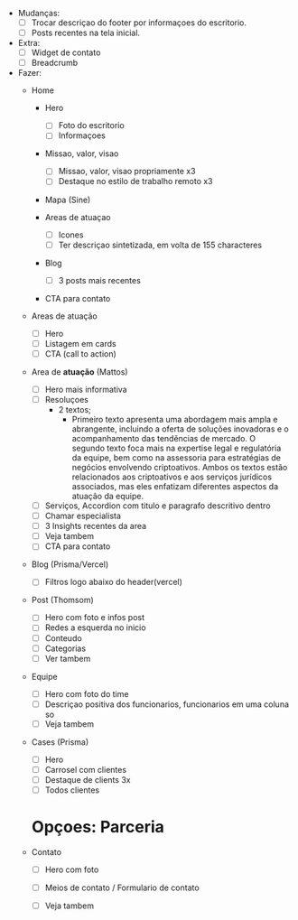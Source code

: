 - Mudanças:
  - [ ] Trocar descriçao do footer por informaçoes do escritorio.
  - [ ] Posts recentes na tela inicial.

- Extra:
  - [ ] Widget de contato
  - [ ] Breadcrumb

- Fazer:
    - Home
      - Hero
        - [ ] Foto do escritorio
        - [ ] Informaçoes

      - Missao, valor, visao
        - [ ] Missao, valor, visao propriamente x3
        - [ ] Destaque no estilo de trabalho remoto x3

      - Mapa (Sine)

      - Areas de atuaçao
        - [ ] Icones
        - [ ] Ter descriçao sintetizada, em volta de 155 characteres

      - Blog
        - [ ] 3 posts mais recentes

      - CTA para contato

    - Areas de atuação
      - [ ] Hero
      - [ ] Listagem em cards
      - [ ] CTA (call to action)

    - Area de **atuação** (Mattos)
      - [ ] Hero mais informativa
      - [ ] Resoluçoes
        - 2 textos;
          - Primeiro texto apresenta uma abordagem mais ampla e abrangente, incluindo a oferta de soluções inovadoras e o acompanhamento das tendências de mercado. O segundo texto foca mais na expertise legal e regulatória da equipe, bem como na assessoria para estratégias de negócios envolvendo criptoativos. Ambos os textos estão relacionados aos criptoativos e aos serviços jurídicos associados, mas eles enfatizam diferentes aspectos da atuação da equipe.
      - [ ] Serviços, Accordion com titulo e paragrafo descritivo dentro
      - [ ] Chamar especialista
      - [ ] 3 Insights recentes da area
      - [ ] Veja tambem
      - [ ] CTA para contato

    - Blog (Prisma/Vercel)
      - [ ] Filtros logo abaixo do header(vercel)

    - Post (Thomsom)
      - [ ] Hero com foto e infos post
      - [ ] Redes a esquerda no inicio
      - [ ] Conteudo
      - [ ] Categorias
      - [ ] Ver tambem

    - Equipe
      - [ ] Hero com foto do time
      - [ ] Descriçao positiva dos funcionarios, funcionarios em uma coluna so
      - [ ] Veja tambem

    - Cases (Prisma)
      - [ ] Hero
      - [ ] Carrosel com clientes
      - [ ] Destaque de clients 3x
      - [ ] Todos clientes

      # Opçoes: Parceria

    - Contato
      - [ ] Hero com foto
      - [ ] Meios de contato / Formulario de contato
      - [ ] Veja tambem

